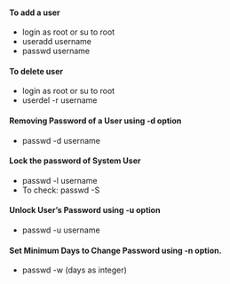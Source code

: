 #### To add a user
- login as root or su to root
- useradd username
- passwd username

#### To delete user
- login as root or su to root
- userdel -r username


#### Removing Password of a User using -d option
- passwd -d username



#### Lock the password of System User
- passwd -l username
- To check: passwd -S


#### Unlock User’s Password using -u option
- passwd -u username


#### Set Minimum Days to Change Password using -n option.
- passwd -w (days as integer)
